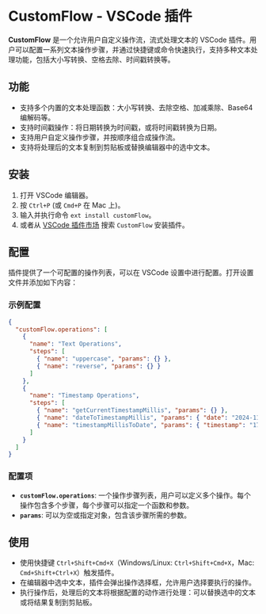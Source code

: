 # CustomFlow - VSCode 插件

**CustomFlow** 是一个允许用户自定义操作流，流式处理文本的 VSCode 插件。用户可以配置一系列文本操作步骤，并通过快捷键或命令快速执行，支持多种文本处理功能，包括大小写转换、空格去除、时间戳转换等。

## 功能

- 支持多个内置的文本处理函数：大小写转换、去除空格、加减乘除、Base64 编解码等。
- 支持时间戳操作：将日期转换为时间戳，或将时间戳转换为日期。
- 支持用户自定义操作步骤，并按顺序组合成操作流。
- 支持将处理后的文本复制到剪贴板或替换编辑器中的选中文本。

## 安装

1. 打开 VSCode 编辑器。
2. 按 `Ctrl+P` (或 `Cmd+P` 在 Mac 上)。
3. 输入并执行命令 `ext install customFlow`。
4. 或者从 [VSCode 插件市场](https://marketplace.visualstudio.com) 搜索 `CustomFlow` 安装插件。

## 配置

插件提供了一个可配置的操作列表，可以在 VSCode 设置中进行配置。打开设置文件并添加如下内容：

### 示例配置

```json
{
  "customFlow.operations": [
    {
      "name": "Text Operations",
      "steps": [
        { "name": "uppercase", "params": {} },
        { "name": "reverse", "params": {} }
      ]
    },
    {
      "name": "Timestamp Operations",
      "steps": [
        { "name": "getCurrentTimestampMillis", "params": {} },
        { "name": "dateToTimestampMillis", "params": { "date": "2024-11-21" } },
        { "name": "timestampMillisToDate", "params": { "timestamp": "1711173123000" } }
      ]
    }
  ]
}
```

### 配置项

- **`customFlow.operations`**: 一个操作步骤列表，用户可以定义多个操作。每个操作包含多个步骤，每个步骤可以指定一个函数和参数。
- **`params`**: 可以为空或指定对象，包含该步骤所需的参数。

## 使用

- 使用快捷键 `Ctrl+Shift+Cmd+X`（Windows/Linux: `Ctrl+Shift+Cmd+X`，Mac: `Cmd+Shift+Ctrl+X`）触发插件。
- 在编辑器中选中文本，插件会弹出操作选择框，允许用户选择要执行的操作。
- 执行操作后，处理后的文本将根据配置的动作进行处理：可以替换选中的文本或将结果复制到剪贴板。